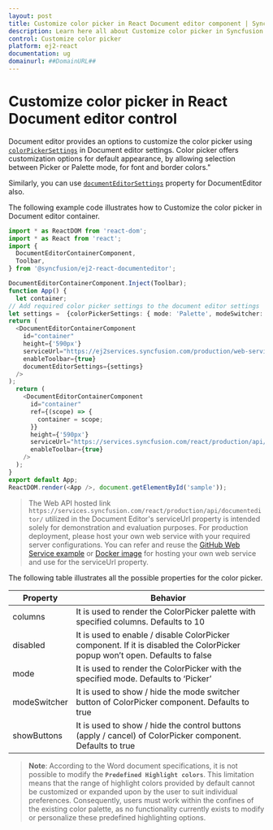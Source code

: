 ```yaml
---
layout: post
title: Customize color picker in React Document editor component | Syncfusion
description: Learn here all about Customize color picker in Syncfusion React Document editor component of Syncfusion Essential JS 2 and more.
control: Customize color picker 
platform: ej2-react
documentation: ug
domainurl: ##DomainURL##
---
```

# Customize color picker in React Document editor control

Document editor provides an options to customize the color picker using [`colorPickerSettings`](https://ej2.syncfusion.com/react/documentation/api/document-editor/documentEditorSettingsModel/#colorpickersettings) in Document editor settings. Color picker offers customization options for default appearance, by allowing selection between Picker or Palette mode, for font and border colors."

Similarly, you can use [`documentEditorSettings`](https://ej2.syncfusion.com/react/documentation/api/document-editor/#documenteditorsettings) property for DocumentEditor also.

The following example code illustrates how to Customize the color picker in Document editor container.

```ts
import * as ReactDOM from 'react-dom';
import * as React from 'react';
import {
  DocumentEditorContainerComponent,
  Toolbar,
} from '@syncfusion/ej2-react-documenteditor';

DocumentEditorContainerComponent.Inject(Toolbar);
function App() {
  let container;
// Add required color picker settings to the document editor settings
let settings =  {colorPickerSettings: { mode: 'Palette', modeSwitcher: true, showButtons: true }};
return (
  <DocumentEditorContainerComponent
    id="container"
    height={'590px'}
    serviceUrl="https://ej2services.syncfusion.com/production/web-services/api/documenteditor/"
    enableToolbar={true}
    documentEditorSettings={settings}
  />
);
  return (
    <DocumentEditorContainerComponent
      id="container"
      ref={(scope) => {
        container = scope;
      }}
      height={'590px'}
      serviceUrl="https://services.syncfusion.com/react/production/api/documenteditor/"
      enableToolbar={true}
    />
  );
}
export default App;
ReactDOM.render(<App />, document.getElementById('sample'));
```

> The Web API hosted link `https://services.syncfusion.com/react/production/api/documenteditor/` utilized in the Document Editor's serviceUrl property is intended solely for demonstration and evaluation purposes. For production deployment, please host your own web service with your required server configurations. You can refer and reuse the [GitHub Web Service example](https://github.com/SyncfusionExamples/EJ2-DocumentEditor-WebServices) or [Docker image](https://hub.docker.com/r/syncfusion/word-processor-server) for hosting your own web service and use for the serviceUrl property.

The following table illustrates all the possible properties for the color picker.

| Property | Behavior |
|---|---|
| columns | It is used to render the ColorPicker palette with specified columns. Defaults to 10 |
| disabled | It is used to enable / disable ColorPicker component. If it is disabled the ColorPicker popup won’t open. Defaults to false |
| mode | It is used to render the ColorPicker with the specified mode. Defaults to ‘Picker’ |
| modeSwitcher | It is used to show / hide the mode switcher button of ColorPicker component. Defaults to true |
| showButtons | It is used to show / hide the control buttons (apply / cancel) of ColorPicker component. Defaults to true |


>**Note**: According to the Word document specifications, it is not possible to modify the **`Predefined Highlight colors`**. This limitation means that the range of highlight colors provided by default cannot be customized or expanded upon by the user to suit individual preferences. Consequently, users must work within the confines of the existing color palette, as no functionality currently exists to modify or personalize these predefined highlighting options.
